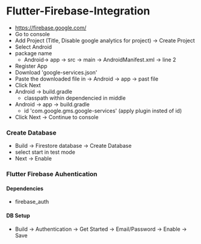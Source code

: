 # Flutter-Firebase-Integration

  - https://firebase.google.com/
  - Go to console
  - Add Project (Title, Disable google analytics for project) -> Create Project
  - Select Android
  - package name
    - Android-> app -> src -> main -> AndroidManifest.xml -> line 2
  - Register App
  - Download 'google-services.json'
  - Paste the downloaded file in -> Android -> app -> past file
  - Click Next
  - Android -> build.gradle
    - classpath within dependencied in middle
  - Android -> app -> build.gradle
    - id 'com.google.gms.google-services' (apply plugin insted of id)
  - Click Next -> Continue to console  
  
  ### Create Database
  
  - Build -> Firestore database -> Create Database
  - select start in test mode
  - Next -> Enable

### Flutter Firebase Auhentication

#### Dependencies
  - firebase_auth
  
#### DB Setup
  - Build -> Authentication -> Get Started -> Email/Password -> Enable -> Save
